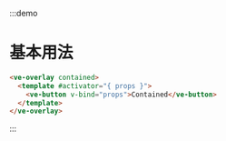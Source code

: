 :::demo

# 基本用法

```html
<ve-overlay contained>
  <template #activator="{ props }">
    <ve-button v-bind="props">Contained</ve-button>
  </template>
</ve-overlay>
```

:::